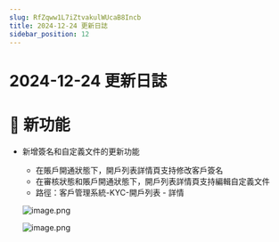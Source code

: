 ```yaml
---
slug: RfZqww1L7iZtvakulWUcaB8Incb
title: 2024-12-24 更新日誌
sidebar_position: 12
---
```



# 2024-12-24 更新日誌


# 🎉 新功能

- 新增簽名和自定義文件的更新功能
    - 在賬戶開通狀態下，開戶列表詳情頁支持修改客戶簽名
    - 在審核狀態和賬戶開通狀態下，開戶列表詳情頁支持編輯自定義文件
    - 路徑：客戶管理系統-KYC-開戶列表 - 詳情

    ![image.png](/assets/6a3709fd357e33d8bff47effb4c08724.png)


    ![image.png](/assets/8237b6aa6c7aa9ca67887e93ccebc84a.png)

